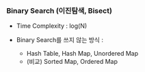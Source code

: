 ### Binary Search (이진탐색, Bisect)

* Time Complexity : log(N)



* Binary Search를 쓰지 않는 방식 : 
    - Hash Table, Hash Map, Unordered Map
    - (비교) Sorted Map, Ordered Map